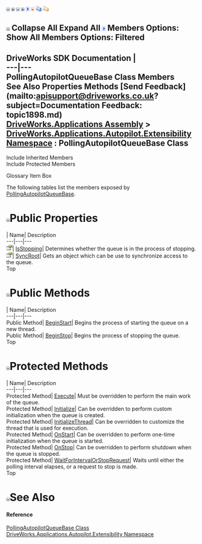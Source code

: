 ![](dotnetimages/collapse.gif) ![](dotnetimages/expand.gif) ![](dotnetimages/collapse.gif) ![](dotnetimages/expand.gif) ![](dotnetimages/drpdown.gif) ![](dotnetimages/drpdown_orange.gif) ![](dotnetimages/copycode.gif) ![](dotnetimages/copycodeHighlight.gif)

![](dotnetimages/collapse.gif) Collapse All Expand All ![](dotnetimages/drpdown.gif) Members Options: Show All  Members Options: Filtered   
---  
DriveWorks SDK Documentation  |   
---|---  
PollingAutopilotQueueBase Class Members   
See Also Properties Methods [Send Feedback](mailto:apisupport@driveworks.co.uk?subject=Documentation Feedback: topic1898.md)  
[DriveWorks.Applications Assembly](topic13.md) > [DriveWorks.Applications.Autopilot.Extensibility Namespace](topic1633.md) : PollingAutopilotQueueBase Class  
---  
  
Include Inherited Members    
Include Protected Members  


Glossary Item Box

The following tables list the members exposed by [PollingAutopilotQueueBase](topic1898.md).

# ![](dotnetimages/collapse.gif)Public Properties

| Name| Description  
---|---|---  
![Public Property](dotnetimages/publicProperty.gif)| [IsStopping](topic1912.md)| Determines whether the queue is in the process of stopping.   
![Public Property](dotnetimages/publicProperty.gif)| [SyncRoot](topic1913.md)| Gets an object which can be use to synchronize access to the queue.   
Top

# ![](dotnetimages/collapse.gif)Public Methods

| Name| Description  
---|---|---  
Public Method| [BeginStart](topic1904.md)| Begins the process of starting the queue on a new thread.   
Public Method| [BeginStop](topic1905.md)| Begins the process of stopping the queue.   
Top

# ![](dotnetimages/collapse.gif)Protected Methods

| Name| Description  
---|---|---  
Protected Method| [Execute](topic1906.md)| Must be overridden to perform the main work of the queue.   
Protected Method| [Initialize](topic1907.md)| Can be overridden to perform custom initialization when the queue is created.   
Protected Method| [InitializeThread](topic1908.md)| Can be overridden to customize the thread that is used for execution.   
Protected Method| [OnStart](topic1909.md)| Can be overridden to perform one-time initialization when the queue is started.   
Protected Method| [OnStop](topic1910.md)| Can be overridden to perform shutdown when the queue is stopped.   
Protected Method| [WaitForIntervalOrStopRequest](topic1911.md)| Waits until either the polling interval elapses, or a request to stop is made.   
Top

# ![](dotnetimages/collapse.gif)See Also

#### Reference

[PollingAutopilotQueueBase Class](topic1898.md)   
[DriveWorks.Applications.Autopilot.Extensibility Namespace](topic1633.md)


